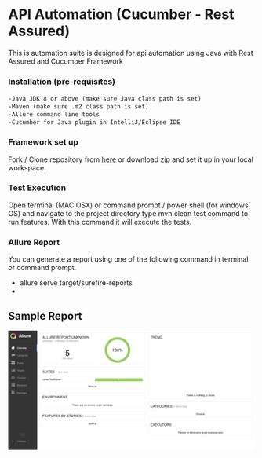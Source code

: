 API Automation (Cucumber - Rest Assured) 
========================================
This is automation suite is designed for api automation using Java with Rest Assured and Cucumber Framework

### Installation (pre-requisites)
    -Java JDK 8 or above (make sure Java class path is set)
    -Maven (make sure .m2 class path is set)
    -Allure command line tools
    -Cucumber for Java plugin in IntelliJ/Eclipse IDE

### Framework set up
Fork / Clone repository from [here](https://github.com/usmankhan00/api-automation-demo) or download zip and set it up in your local workspace.

### Test Execution
Open terminal (MAC OSX) or command prompt / power shell (for windows OS) and navigate to the project directory type mvn clean test command to run features. With this command it will execute the tests.

### Allure Report
You can generate a report using one of the following command in terminal or command prompt.
- allure serve target/surefire-reports
- 
## Sample Report
![Test Execution Allure Report](https://github.com/usmankhan00/api-automation-demo/blob/main/img.png)